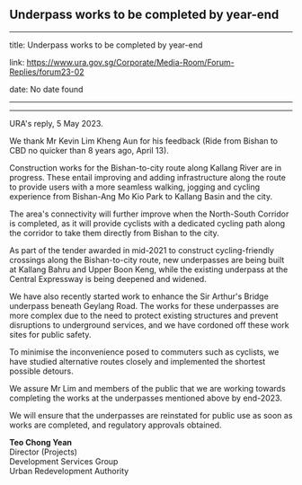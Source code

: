 ## Underpass works to be completed by year-end
---
title: Underpass works to be completed by year-end

link: https://www.ura.gov.sg/Corporate/Media-Room/Forum-Replies/forum23-02

date: No date found

---

-------------------------------------------

URA's reply, 5 May 2023.  
  
We thank Mr Kevin Lim Kheng Aun for his feedback (Ride from Bishan to CBD no quicker than 8 years ago, April 13).  
  
Construction works for the Bishan-to-city route along Kallang River are in progress. These entail improving and adding infrastructure along the route to provide users with a more seamless walking, jogging and cycling experience from Bishan-Ang Mo Kio Park to Kallang Basin and the city.   
  
The area's connectivity will further improve when the North-South Corridor is completed, as it will provide cyclists with a dedicated cycling path along the corridor to take them directly from Bishan to the city.  
  
As part of the tender awarded in mid-2021 to construct cycling-friendly crossings along the Bishan-to-city route, new underpasses are being built at Kallang Bahru and Upper Boon Keng, while the existing underpass at the Central Expressway is being deepened and widened.   
  
We have also recently started work to enhance the Sir Arthur's Bridge underpass beneath Geylang Road. The works for these underpasses are more complex due to the need to protect existing structures and prevent disruptions to underground services, and we have cordoned off these work sites for public safety.   
  
To minimise the inconvenience posed to commuters such as cyclists, we have studied alternative routes closely and implemented the shortest possible detours.  
  
We assure Mr Lim and members of the public that we are working towards completing the works at the underpasses mentioned above by end-2023.   
  
We will ensure that the underpasses are reinstated for public use as soon as works are completed, and regulatory approvals obtained.  
  
**Teo Chong Yean**  
Director (Projects)  
Development Services Group  
Urban Redevelopment Authority